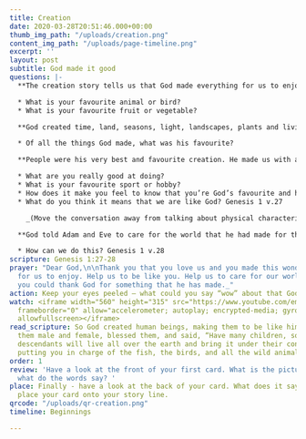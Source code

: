 ```yaml
---
title: Creation
date: 2020-03-28T20:51:46.000+00:00
thumb_img_path: "/uploads/creation.png"
content_img_path: "/uploads/page-timeline.png"
excerpt: ''
layout: post
subtitle: God made it good
questions: |-
  **The creation story tells us that God made everything for us to enjoy.**

  * What is your favourite animal or bird?
  * What is your favourite fruit or vegetable?

  **God created time, land, seasons, light, landscapes, plants and living creatures.**

  * Of all the things God made, what was his favourite?

  **People were his very best and favourite creation. He made us with amazing abilities, skills and talents.**

  * What are you really good at doing?
  * What is your favourite sport or hobby?
  * How does it make you feel to know that you’re God’s favourite and he loves you?
  * What do you think it means that we are like God? Genesis 1 v.27

    _(Move the conversation away from talking about physical characteristics and talk about personality and abilities.)_

  **God told Adam and Eve to care for the world that he had made for them.**

  * How can we do this? Genesis 1 v.28
scripture: Genesis 1:27-28
prayer: "Dear God,\n\nThank you that you love us and you made this wonderful world
  for us to enjoy. Help us to be like you. Help us to care for our world. \n\nAmen\n\n_And
  you could thank God for something that he has made._"
action: Keep your eyes peeled – what could you say “wow” about that God has made?
watch: <iframe width="560" height="315" src="https://www.youtube.com/embed/ZZPfCWV81pE"
  frameborder="0" allow="accelerometer; autoplay; encrypted-media; gyroscope; picture-in-picture"
  allowfullscreen></iframe>
read_scripture: So God created human beings, making them to be like himself. He created
  them male and female, blessed them, and said, “Have many children, so that your
  descendants will live all over the earth and bring it under their control. I am
  putting you in charge of the fish, the birds, and all the wild animals.
order: 1
review: 'Have a look at the front of your first card. What is the picture about and
  what do the words say? '
place: Finally - have a look at the back of your card. What does it say? You can now
  place your card onto your story line.
qrcode: "/uploads/qr-creation.png"
timeline: Beginnings

---
```

